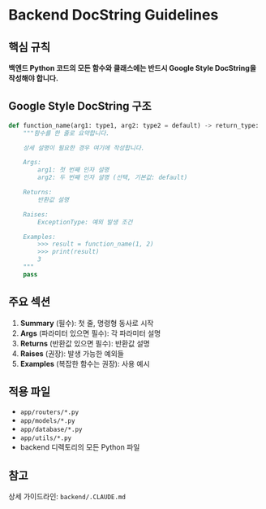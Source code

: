# Backend DocString Guidelines

## 핵심 규칙

**백엔드 Python 코드의 모든 함수와 클래스에는 반드시 Google Style DocString을 작성해야 합니다.**

## Google Style DocString 구조

```python
def function_name(arg1: type1, arg2: type2 = default) -> return_type:
    """함수를 한 줄로 요약합니다.

    상세 설명이 필요한 경우 여기에 작성합니다.

    Args:
        arg1: 첫 번째 인자 설명
        arg2: 두 번째 인자 설명 (선택, 기본값: default)

    Returns:
        반환값 설명

    Raises:
        ExceptionType: 예외 발생 조건

    Examples:
        >>> result = function_name(1, 2)
        >>> print(result)
        3
    """
    pass
```

## 주요 섹션

1. **Summary** (필수): 첫 줄, 명령형 동사로 시작
2. **Args** (파라미터 있으면 필수): 각 파라미터 설명
3. **Returns** (반환값 있으면 필수): 반환값 설명
4. **Raises** (권장): 발생 가능한 예외들
5. **Examples** (복잡한 함수는 권장): 사용 예시

## 적용 파일

- `app/routers/*.py`
- `app/models/*.py`
- `app/database/*.py`
- `app/utils/*.py`
- backend 디렉토리의 모든 Python 파일

## 참고

상세 가이드라인: `backend/.CLAUDE.md`

